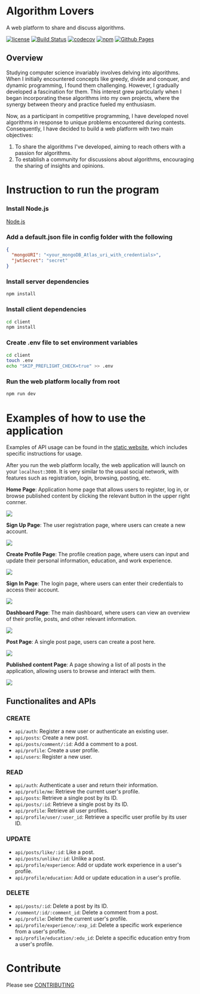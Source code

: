 # Algorithm Lovers
A web platform to share and discuss algorithms.

[![license](https://img.shields.io/badge/license-MIT-green)](https://github.com/nehCG/algorithm-lovers/blob/main/LICENSE)
[![Build Status](https://github.com/nehCG/algorithm-lovers/workflows/Build%20Status/badge.svg?branch=main)](https://github.com/nehCG/algorithm-lovers/actions?query=workflow%3A%22Build+Status%22)
[![codecov](https://codecov.io/gh/nehCG/algorithm-lovers/branch/main/graph/badge.svg)](https://codecov.io/gh/nehCG/algorithm-lovers)
[![npm](https://img.shields.io/npm/v/algorithm-lovers)](https://www.npmjs.com/package/algorithm-lovers)
[![Github Pages](https://img.shields.io/badge/Github-Pages-blue)](https://nehcg.github.io/algorithm-lovers/)

## Overview
Studying computer science invariably involves delving into algorithms. When I initially encountered concepts like greedy, divide and conquer, and dynamic programming, I found them challenging. However, I gradually developed a fascination for them. This interest grew particularly when I began incorporating these algorithms into my own projects, where the synergy between theory and practice fueled my enthusiasm.

Now, as a participant in competitive programming, I have developed novel algorithms in response to unique problems encountered during contests. Consequently, I have decided to build a web platform with two main objectives:

1. To share the algorithms I've developed, aiming to reach others with a passion for algorithms.
2. To establish a community for discussions about algorithms, encouraging the sharing of insights and opinions.

# Instruction to run the program

### Install Node.js

[Node.js](https://nodejs.org/en)

### Add a default.json file in config folder with the following

```json
{
  "mongoURI": "<your_mongoDB_Atlas_uri_with_credentials>",
  "jwtSecret": "secret"
}
```

### Install server dependencies

```bash
npm install
```

### Install client dependencies

```bash
cd client
npm install
```

### Create .env file to set environment variables

```bash
cd client
touch .env
echo "SKIP_PREFLIGHT_CHECK=true" >> .env
```

### Run the web platform locally from root

```bash
npm run dev
```

# Examples of how to use the application

Examples of API usage can be found in the [static website](https://nehcg.github.io/algorithm-lovers/), which includes specific instructions for usage.

After you run the web platform locally, the web application will launch on your ```localhost:3000```. It is very similar to the usual social network, with features such as registration, login, browsing, posting, etc.

**Home Page**: Application home page that allows users to register, log in, or browse published content by clicking the relevant button in the upper right conrner.

![](./img/homepage.png)

**Sign Up Page**: The user registration page, where users can create a new account.

![](./img/signup.png)

**Create Profile Page**: The profile creation page, where users can input and update their personal information, education, and work experience.

![](./img/create_profile.png)

**Sign In Page**: The login page, where users can enter their credentials to access their account.

![](./img/signin.png)

**Dashboard Page**: The main dashboard, where users can view an overview of their profile, posts, and other relevant information.

![](./img/dashboard.png)

**Post Page**: A single post page, users can create a post here.

![](./img/post.png)

**Published content Page**: A page showing a list of all posts in the application, allowing users to browse and interact with them.

![](./img/content.png)


##  Functionalites and APIs

### CREATE
- ```api/auth```: Register a new user or authenticate an existing user.
- ```api/posts```: Create a new post.
- ```api/posts/comment/:id```: Add a comment to a post.
- ```api/profile```: Create a user profile.
- ```api/users```: Register a new user.

### READ
- ```api/auth```: Authenticate a user and return their information.
- ```api/profile/me```: Retrieve the current user's profile.
- ```api/posts```: Retrieve a single post by its ID.
- ```api/posts/:id```: Retrieve a single post by its ID.
- ```api/profile```: Retrieve all user profiles.
- ```api/profile/user/:user_id```: Retrieve a specific user profile by its user ID.

### UPDATE
- ```api/posts/like/:id```: Like a post.
- ```api/posts/unlike/:id```: Unlike a post.
- ```api/profile/experience```: Add or update work experience in a user's profile.
- ```api/profile/education```: Add or update education in a user's profile.

### DELETE
- ```api/posts/:id```: Delete a post by its ID.
- ```/comment/:id/:comment_id```: Delete a comment from a post.
- ```api/profile```: Delete the current user's profile.
- ```api/profile/experience/:exp_id```: Delete a specific work experience from a user's profile.
- ```api/profile/education/:edu_id```: Delete a specific education entry from a user's profile.

# Contribute

Please see [CONTRIBUTING](./CONTRIBUTING.md)
